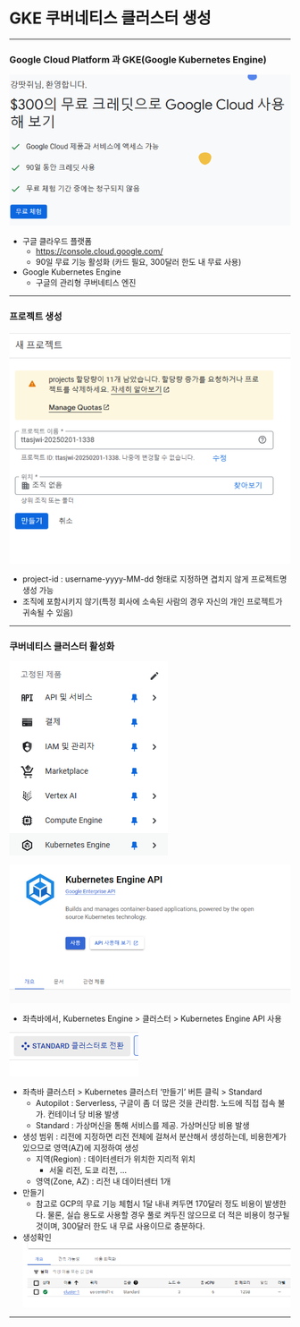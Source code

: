 # GKE 쿠버네티스 클러스터 생성

---

### Google Cloud Platform 과 GKE(Google Kubernetes Engine)
![google-cloud](./imgs/google-cloud.png)

- 구글 클라우드 플랫폼
    - https://console.cloud.google.com/
    - 90일 무료 기능 활성화 (카드 필요, 300달러 한도 내 무료 사용)
- Google Kubernetes Engine
    - 구글의 관리형 쿠버네티스 엔진

---

### 프로젝트 생성
![google-cloud-project](./imgs/google-cloud-project.png)

- project-id : username-yyyy-MM-dd 형태로 지정하면 겹치지 않게 프로젝트명 생성 가능
- 조직에 포함시키지 않기(특정 회사에 소속된 사람의 경우 자신의 개인 프로젝트가 귀속될 수 있음)

---

### 쿠버네티스 클러스터 활성화

![select-kubernetes-engine](./imgs/select-kubernetes-engine.png)

![use-kubernetes-engine-api](./imgs/use-kubernetes-engine-api.png)

- 좌측바에서, Kubernetes Engine > 클러스터  > Kubernetes Engine API 사용

![gke-standard](./imgs/gke-standard.png)

- 좌측바 클러스터 > Kubernetes 클러스터 ‘만들기’ 버튼 클릭 > Standard
    - Autopilot : Serverless, 구글이 좀 더 많은 것을 관리함. 노드에 직접 접속 불가. 컨테이너 당 비용 발생
    - Standard : 가상머신을 통해 서비스를 제공. 가상머신당 비용 발생
- 생성 범위 : 리전에 지정하면 리전 전체에 걸쳐서 분산해서 생성하는데, 비용한계가 있으므로 영역(AZ)에 지정하여 생성
  - 지역(Region) : 데이터센터가 위치한 지리적 위치
      - 서울 리전, 도쿄 리전, …
  - 영역(Zone, AZ) : 리전 내 데이터센터 1개
- 만들기
  - 참고로 GCP의 무료 기능 체험시  1달 내내 켜두면 170달러 정도 비용이 발생한다. 물론, 실습 용도로 사용할 경우 풀로 켜두진 않으므로
  더 적은 비용이 청구될 것이며, 300달러 한도 내 무료 사용이므로 충분하다.
- 생성확인  
  ![summary-gke-cluster](./imgs/summary-gke-cluster.png)

---
